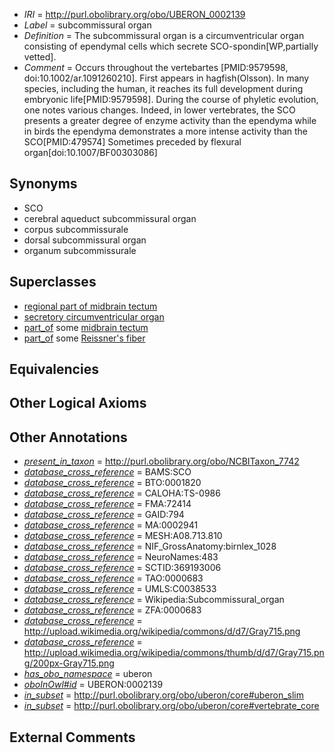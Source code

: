  * *IRI* = http://purl.obolibrary.org/obo/UBERON_0002139
 * *Label* = subcommissural organ
 * *Definition* = The subcommissural organ is a circumventricular organ consisting of ependymal cells which secrete SCO-spondin[WP,partially vetted].
 * *Comment* = Occurs throughout the vertebartes [PMID:9579598, doi:10.1002/ar.1091260210]. First appears in hagfish(Olsson). In many species, including the human, it reaches its full development during embryonic life[PMID:9579598]. During the course of phyletic evolution, one notes various changes. Indeed, in lower vertebrates, the SCO presents a greater degree of enzyme activity than the ependyma while in birds the ependyma demonstrates a more intense activity than the SCO[PMID:479574] Sometimes preceded by flexural organ[doi:10.1007/BF00303086]

## Synonyms

 * SCO
 * cerebral aqueduct subcommissural organ
 * corpus subcommissurale
 * dorsal subcommissural organ
 * organum subcommissurale

## Superclasses

 * [regional part of midbrain tectum](../../UBERON/66/UBERON_0002966.md)
 * [secretory circumventricular organ](../../UBERON/34/UBERON_0010134.md)
 * [part_of](../../BFO/50/BFO_0000050.md) some [midbrain tectum](../../UBERON/14/UBERON_0002314.md)
 * [part_of](../../BFO/50/BFO_0000050.md) some [Reissner's fiber](../../UBERON/57/UBERON_0011357.md)

## Equivalencies


## Other Logical Axioms


## Other Annotations

 * *[present_in_taxon](../../core#present/on/core#present_in_taxon.md)* = http://purl.obolibrary.org/obo/NCBITaxon_7742
 * *[database_cross_reference](../../ef/oboInOwl#hasDbXref.md)* = BAMS:SCO
 * *[database_cross_reference](../../ef/oboInOwl#hasDbXref.md)* = BTO:0001820
 * *[database_cross_reference](../../ef/oboInOwl#hasDbXref.md)* = CALOHA:TS-0986
 * *[database_cross_reference](../../ef/oboInOwl#hasDbXref.md)* = FMA:72414
 * *[database_cross_reference](../../ef/oboInOwl#hasDbXref.md)* = GAID:794
 * *[database_cross_reference](../../ef/oboInOwl#hasDbXref.md)* = MA:0002941
 * *[database_cross_reference](../../ef/oboInOwl#hasDbXref.md)* = MESH:A08.713.810
 * *[database_cross_reference](../../ef/oboInOwl#hasDbXref.md)* = NIF_GrossAnatomy:birnlex_1028
 * *[database_cross_reference](../../ef/oboInOwl#hasDbXref.md)* = NeuroNames:483
 * *[database_cross_reference](../../ef/oboInOwl#hasDbXref.md)* = SCTID:369193006
 * *[database_cross_reference](../../ef/oboInOwl#hasDbXref.md)* = TAO:0000683
 * *[database_cross_reference](../../ef/oboInOwl#hasDbXref.md)* = UMLS:C0038533
 * *[database_cross_reference](../../ef/oboInOwl#hasDbXref.md)* = Wikipedia:Subcommissural_organ
 * *[database_cross_reference](../../ef/oboInOwl#hasDbXref.md)* = ZFA:0000683
 * *[database_cross_reference](../../ef/oboInOwl#hasDbXref.md)* = http://upload.wikimedia.org/wikipedia/commons/d/d7/Gray715.png
 * *[database_cross_reference](../../ef/oboInOwl#hasDbXref.md)* = http://upload.wikimedia.org/wikipedia/commons/thumb/d/d7/Gray715.png/200px-Gray715.png
 * *[has_obo_namespace](../../ce/oboInOwl#hasOBONamespace.md)* = uberon
 * *[oboInOwl#id](../../id/oboInOwl#id.md)* = UBERON:0002139
 * *[in_subset](../../et/oboInOwl#inSubset.md)* = http://purl.obolibrary.org/obo/uberon/core#uberon_slim
 * *[in_subset](../../et/oboInOwl#inSubset.md)* = http://purl.obolibrary.org/obo/uberon/core#vertebrate_core

## External Comments


